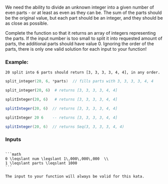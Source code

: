 We need the ability to divide an unknown integer into a given number of even parts - or at least as even as they can be. The sum of the parts should be the original value, but each part should be an integer, and they should be as close as possible.

Complete the function so that it returns an array of integers representing the parts. If the input number is too small to split it into requested amount of parts, the additional parts should have value 0. Ignoring the order of the parts, there is only one valid solution for each input to your function!

### Example:

```text
20 split into 6 parts should return [3, 3, 3, 3, 4, 4], in any order.
```
```c
split_integer(20, 6, *parts)  // fills parts with 3, 3, 3, 3, 4, 4
```
```python
split_integer(20, 6)  # returns [3, 3, 3, 3, 4, 4]
```
```ruby
splitInteger(20, 6)   # returns [3, 3, 3, 3, 4, 4]
```
```javascript
splitInteger(20, 6)  // returns [3, 3, 3, 3, 4, 4]
```
```haskell
splitInteger 20 6    -- returns [3, 3, 3, 3, 4, 4]
```
```scala
splitInteger(20, 6)  // returns Seq(3, 3, 3, 3, 4, 4)
```


### Inputs

~~~if:c,cpp,crystal,julia,php

```math
0 \leqslant num \leqslant 1\,000\,000\,000  \\
1 \leqslant parts \leqslant 1000
```
~~~

~~~if-not:c,cpp,crystal,julia,php
The input to your function will always be valid for this kata.
~~~
